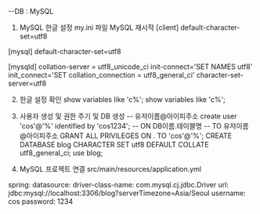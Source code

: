 --DB : MySQL

1. MySQL 한글 설정
my.ini 파일
MySQL 재시작
[client]
default-character-set=utf8

[mysql]
default-character-set=utf8

[mysqld]
collation-server = utf8_unicode_ci
init-connect='SET NAMES utf8'
init_connect='SET collation_connection = utf8_general_ci'
character-set-server=utf8

2. 한글 설정 확인
show variables like 'c%';
show variables like 'c%';

3. 사용자 생성 및 권한 주기 및 DB 생성
-- 유저이름@아이피주소
create user 'cos'@'%' identified by 'cos1234';
-- ON DB이름.테이블명
-- TO 유저이름@아이피주소
GRANT ALL PRIVILEGES ON *.* TO 'cos'@'%';
CREATE DATABASE blog CHARACTER SET utf8 DEFAULT COLLATE utf8_general_ci;
use blog;

4. MySQL 프로젝트 연결
src/main/resources/application.yml

spring:
  datasource:
    driver-class-name: com.mysql.cj.jdbc.Driver
    url: jdbc:mysql://localhost:3306/blog?serverTimezone=Asia/Seoul
    username: cos
    password: 1234
